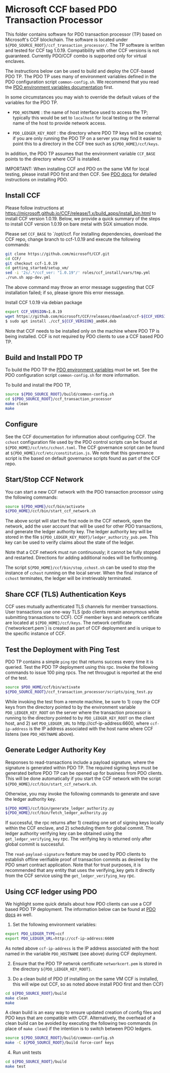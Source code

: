 <!---
Licensed under Creative Commons Attribution 4.0 International License
https://creativecommons.org/licenses/by/4.0/
--->

# Microsoft CCF based PDO Transaction Processor

This folder contains software for PDO transaction processor (TP) based
on Microsoft's CCF blockchain.  The software is located under
`${PDO_SOURCE_ROOT}/ccf_transaction_processor/`. The TP software is
written and tested for CCF tag 1.0.19. Compatibility with other CCF
versions is not guaranteed. Currently PDO/CCF combo is supported
only for virtual enclaves.

The instructions below can be used to build and deploy the CCF-based PDO
TP. The PDO TP uses many of environment variables defined in the PDO
configuration script `common-config.sh`. We recommend that you read the
[PDO environment variables documentation](../docs/environment.md) first.

In some circumstances you may wish to override the default values of the
variables for the PDO TP.

* `PDO_HOSTNAME` : the name of host interface used to access the TP;
typically this would be set to `localhost` for local testing or the
external name of the host to provide network access.

* `PDO_LEDGER_KEY_ROOT` : the directory where PDO TP keys will be
created; if you are only running the PDO TP on a server you may find it
easier to point this to a directory in the CCF tree such as
`${PDO_HOME}/ccf/keys`.

In addition, the PDO TP assumes that the environment variable `CCF_BASE`
points to the directory where CCF is installed.

IMPORTANT: When installing CCF and PDO on the same VM for local testing,
please install PDO first and then CCF. See [PDO docs](../docs) for
detailed instructions on installing PDO.

## Install CCF

Please follow instructions at https://microsoft.github.io/CCF/release/1.x/build_apps/install_bin.html to install CCF version 1.0.19. Below, we provide a quick summary of the steps  to install CCF version 1.0.19 on bare metal with SGX simuation mode.

Please set `CCF_BASE` to `/opt/ccf. For installing dependencies, download the CCF repo, change branch to ccf-1.0.19 and execute the following commands:

```bash
git clone https://github.com/microsoft/CCF.git
cd CCF/
git checkout ccf-1.0.19
cd getting_started/setup_vm/
sed -i '2s/.*/ccf_ver: "1.0.19"/' roles/ccf_install/vars/tmp.yml
./run.sh app-dev.yml
```

The above command may throw an error message suggesting that CCF installation failed; if so, please ignore this error message. 

Install CCF 1.0.19 via debian package
```bash
export CCF_VERSION=1.0.19
wget https://github.com/microsoft/CCF/releases/download/ccf-${CCF_VERSION}/ccf_${CCF_VERSION}_amd64.deb
$ sudo apt install ./ccf_${CCF_VERSION}_amd64.deb
```

Note that CCF needs to be installed only on the machine where PDO TP
is being installed. CCF is not required by PDO clients to use a CCF based PDO TP.

## Build and Install PDO TP

To build the PDO TP the [PDO environment variables](../docs/environment.md)
must be set. See the PDO configuration script `common-config.sh` for
more information.

To build and install the PDO TP,
```bash
source ${PDO_SOURCE_ROOT}/build/common-config.sh
cd ${PDO_SOURCE_ROOT}/ccf_transaction_processor
make clean
make
```

## Configure

See the CCF documentation for information about configuring CCF. The
`cchost` configuration file used by the PDO control scripts can be found
at `${PDO_HOME}/ccf/etc/cchost.toml`. The CCF governance script can be
found at `${PDO_HOME}/ccf/etc/constitution.js`. We note that this governance script is
the based on default governance scripts found as part of the CCF repo.

## Start/Stop CCF Network

You can start a new CCF network with the PDO transaction processor using
the following commands:

```bash
source ${PDO_HOME}/ccf/bin/activate
${PDO_HOME}/ccf/bin/start_ccf_network.sh
```

The above script will start the first node in the CCF network, open the network,
add the user account that will be used for other PDO transactions, and generate
the ledger authority key. The ledger authority key will be stored in the
file `${PDO_LEDGER_KEY_ROOT}/ledger_authority_pub.pem`. This key can be
used to verify claims about the state of the ledger.

Note that a CCF network must run continuously; it cannot be fully
stopped and restarted. Directions for adding additional nodes will be
forthcoming.

The script `${PDO_HOME}/ccf/bin/stop_cchost.sh` can be used to stop the
instance of `cchost` running on the local server. When the final instance
of `cchost` terminates, the ledger will be irretrievably terminated.

## Share CCF (TLS) Authentication Keys

CCF uses mutually authenticated TLS channels for member transactions. User transactions
use one-way TLS (pdo clients remain anonymous while submitting transactions to CCF). CCF
member keys and network certificate are located at `${PDO_HOME}/ccf/keys`. The network certificate ('networkcert.pem`) is created as part of CCF deployment and is unique to the specific instance of CCF.

## Test the Deployment with Ping Test

PDO TP contains a simple `ping` rpc that returns success every time it
is queried. Test the PDO TP deployment using this rpc. Invoke the
following commands to issue 100 ping rpcs. The net througput is reported
at the end of the test.

```bash
source $PDO_HOME/ccf/bin/activate
${PDO_SOURCE_ROOT}/ccf_transaction_processor/scripts/ping_test.py
```

While invoking the test from a remote machine, be sure to 1) copy the
CCF keys from the directory pointed to by the environment variable
`PDO_LEDGER_KEY_ROOT` on the server where the transaction processor is
running to the directory pointed to by `PDO_LEDGER_KEY_ROOT` on the
client host, and 2) set `PDO_LEDGER_URL` to http://ccf-ip-address:6600,
where `ccf-ip-address` is the IP address associated with the host name
where CCF listens (see `PDO_HOSTNAME` above).

## Generate Ledger Authority Key

Responses to read-transactions include a payload signature, where the
signature is generated within PDO TP.  The required signing keys must be
generated before PDO TP can be opened up for business from PDO
clients. This will be done automatically if you start the CCF network
with the script `${PDO_HOME}/ccf/bin/start_ccf_network.sh`.

Otherwise, you may invoke the following commands to generate and save
the ledger authority key.

```bash
${PDO_HOME}/ccf/bin/generate_ledger_authority.py
${PDO_HOME}/ccf/bin/fetch_ledger_authority.py
```

If successful, the rpc returns after 1) creating one set of signing keys
locally within the CCF enclave, and 2) scheduling them for global
commit. The ledger authority verifying key can be obtained using the
`get_ledger_verifying_key` rpc. The verifying key is returned only after
global commit is successful.

The `read-payload-signature` feature may be used by PDO clients to
establish offline verifiable proof of transaction commits as desired by
the PDO smart contract application. Note that for trust purposes, it is
recommended that any entity that uses the verifying_key gets it directly
from the CCF service using the `get_ledger_verifying_key` rpc.

## Using CCF ledger using PDO

We highlight some quick details about how PDO clients can use a CCF
based PDO TP deployment. The information below can be found at
[PDO docs](../docs) as well.

1. Set the following environment variables:

```bash
export PDO_LEDGER_TYPE=ccf
export PDO_LEDGER_URL=http://ccf-ip-address:6600
```

As noted above `ccf-ip-address` is the IP address associated with the
host named in the variable `PDO_HOSTNAME` (see above) during CCF
deployment.

2. Ensure that the PDO TP netwrok certificate `networkcert.pem` is stored in the directory
`${PDO_LEDGER_KEY_ROOT}`.

3. Do a clean build of PDO (if installing on the same VM CCF is
installed, this will wipe out CCF, so as noted above install PDO first
and then CCF)

```bash
cd ${PDO_SOURCE_ROOT}/build
make clean
make
```

A clean build is an easy way to ensure updated creation of config files
and PDO keys that are compatible with CCF. Alternatively, the overhead of a clean build
can be avoided by executing the following two commands (in place of `make clean`) if
the intention is to switch between PDO ledgers.

```bash
source ${PDO_SOURCE_ROOT}/build/common-config.sh
make -C ${PDO_SOURCE_ROOT}/build force-conf keys
```

4. Run unit tests
```bash
cd ${PDO_SOURCE_ROOT}/build
make test
```
